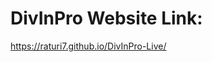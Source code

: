# DivInPro Website Link:

<a href="https://raturi7.github.io/DivInPro-Live/">https://raturi7.github.io/DivInPro-Live/</a>
